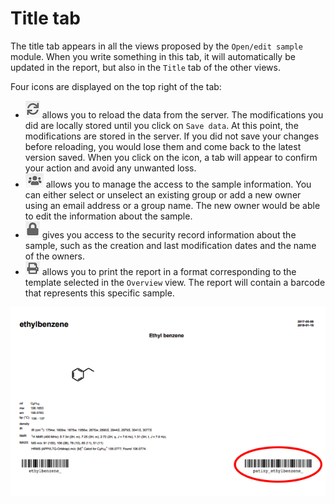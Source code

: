 # Title tab 

The title tab appears in all the views proposed by the `Open/edit sample` module. When you write something in this tab, it will automatically be updated in the report, but also in the `Title` tab of the other views. 

Four icons are displayed on the top right of the tab:
- ![reload](reload.png) allows you to reload the data from the server. The modifications you did are locally stored until you click on `Save data`. At this point, the modifications are stored in the server. If you did not save your changes before reloading, you would lose them and come back to the latest version saved. When you click on the icon, a tab will appear to confirm your action and avoid any unwanted loss.
- ![groups](groups.png) allows you to manage the access to the sample information. You can either select or unselect an existing group or add a new owner using an email address or a group name. The new owner would be able to edit the information about the sample. 
- ![safety](safety.png) gives you access to the security record information about the sample, such as the creation and last modification dates and the name of the owners. 
- ![print](print.png) allows you to print the report in a format corresponding to the template selected in the `Overview` view. The report will contain a barcode that represents this specific sample.

![barcode](barcode.png)
